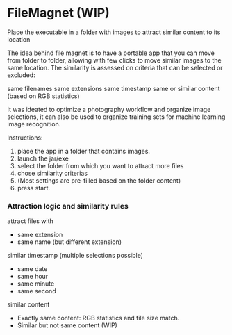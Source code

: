 # FileMagnet (WIP)
Place the executable in a folder with images to attract similar content to its location

The idea behind file magnet is to have a portable app that you can move from folder to folder, allowing with few clicks to move similar images to the same location.
The similarity is assessed on criteria that can be selected or excluded: 

same filenames
same extensions 
same timestamp 
same or similar content (based on RGB statistics)

It was ideated to optimize a photography workflow and organize image selections,  it can also be used to organize training sets 
for machine learning image recognition.

Instructions: 

1. place the app in a folder that contains images.
2. launch the jar/exe 
4. select the folder from which you want to attract more files
3. chose similarity criterias 
4. (Most settings are pre-filled based on the folder content) 
5. press start.


### Attraction logic and similarity rules

attract files with 

- same extension
- same name (but different extension)


similar timestamp (multiple selections possible)
- same date 
- same hour 
- same minute
- same second

similar content
- Exactly same content: RGB statistics and file size match. 
- Similar but not same  content (WIP)